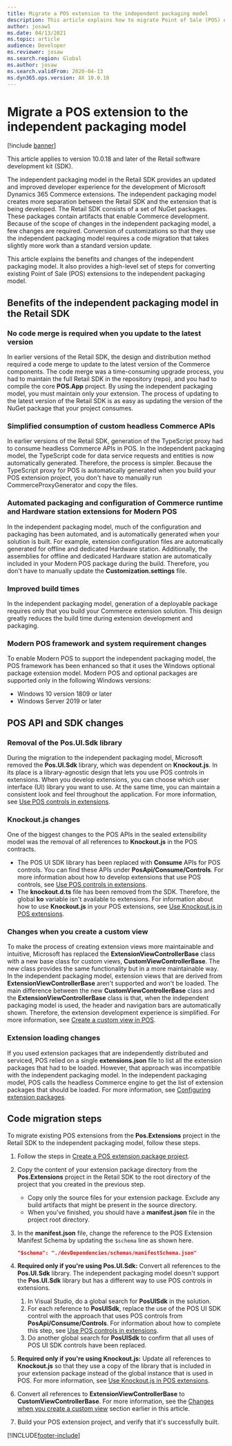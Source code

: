 ```yaml
---
title: Migrate a POS extension to the independent packaging model
description: This article explains how to migrate Point of Sale (POS) extensions to the independent packaging model.
author: josaw1
ms.date: 04/13/2021
ms.topic: article
audience: Developer
ms.reviewer: josaw
ms.search.region: Global
ms.author: josaw
ms.search.validFrom: 2020-04-13
ms.dyn365.ops.version: AX 10.0.18
---
```


# Migrate a POS extension to the independent packaging model

[!include [banner](../../../includes/banner.md)]

This article applies to version 10.0.18 and later of the Retail software development kit (SDK).

The independent packaging model in the Retail SDK provides an updated and improved developer experience for the development of Microsoft Dynamics 365 Commerce extensions. The independent packaging model creates more separation between the Retail SDK and the extension that is being developed. The Retail SDK consists of a set of NuGet packages. These packages contain artifacts that enable Commerce development. Because of the scope of changes in the independent packaging model, a few changes are required. Conversion of customizations so that they use the independent packaging model requires a code migration that takes slightly more work than a standard version update.

This article explains the benefits and changes of the independent packaging model. It also provides a high-level set of steps for converting existing Point of Sale (POS) extensions to the independent packaging model.

## Benefits of the independent packaging model in the Retail SDK

### No code merge is required when you update to the latest version

In earlier versions of the Retail SDK, the design and distribution method required a code merge to update to the latest version of the Commerce components. The code merge was a time-consuming upgrade process, you had to maintain the full Retail SDK in the repository (repo), and you had to compile the core **POS.App** project. By using the independent packaging model, you must maintain only your extension. The process of updating to the latest version of the Retail SDK is as easy as updating the version of the NuGet package that your project consumes.

### Simplified consumption of custom headless Commerce APIs

In earlier versions of the Retail SDK, generation of the TypeScript proxy had to consume headless Commerce APIs in POS. In the independent packaging model, the TypeScript code for data service requests and entities is now automatically generated. Therefore, the process is simpler. Because the TypeScript proxy for POS is automatically generated when you build your POS extension project, you don't have to manually run CommerceProxyGenerator and copy the files.

### Automated packaging and configuration of Commerce runtime and Hardware station extensions for Modern POS

In the independent packaging model, much of the configuration and packaging has been automated, and is automatically generated when your solution is built. For example, extension configuration files are automatically generated for offline and dedicated Hardware station. Additionally, the assemblies for offline and dedicated Hardware station are automatically included in your Modern POS package during the build. Therefore, you don't have to manually update the **Customization.settings** file.

### Improved build times

In the independent packaging model, generation of a deployable package requires only that you build your Commerce extension solution. This design greatly reduces the build time during extension development and packaging.

### Modern POS framework and system requirement changes

To enable Modern POS to support the independent packaging model, the POS framework has been enhanced so that it uses the Windows optional package extension model. Modern POS and optional packages are supported only in the following Windows versions:

+ Windows 10 version 1809 or later
+ Windows Server 2019 or later

## POS API and SDK changes

### Removal of the Pos.UI.Sdk library

During the migration to the independent packaging model, Microsoft removed the **Pos.UI.Sdk** library, which was dependent on **Knockout.js**. In its place is a library-agnostic design that lets you use POS controls in extensions. When you develop extensions, you can choose which user interface (UI) library you want to use. At the same time, you can maintain a consistent look and feel throughout the application. For more information, see [Use POS controls in extensions](controls-pos-extension.md).

### Knockout.js changes

One of the biggest changes to the POS APIs in the sealed extensibility model was the removal of all references to **Knockout.js** in the POS contracts.

+ The POS UI SDK library has been replaced with **Consume** APIs for POS controls. You can find these APIs under **PosApi/Consume/Controls**. For more information about how to develop extensions that use POS controls, see [Use POS controls in extensions](controls-pos-extension.md).
+ The **knockout.d.ts** file has been removed from the SDK. Therefore, the global **ko** variable isn't available to extensions. For information about how to use **Knockout.js** in your POS extensions, see [Use Knockout.js in POS extensions](knockout-pos-extension.md).

### <a id="custom-view"></a>Changes when you create a custom view

To make the process of creating extension views more maintainable and intuitive, Microsoft has replaced the **ExtensionViewControllerBase** class with a new base class for custom views, **CustomViewControllerBase**. The new class provides the same functionality but in a more maintainable way. In the independent packaging model, extension views that are derived from **ExtensionViewControllerBase** aren't supported and won't be loaded. The main difference between the new **CustomViewControllerBase** class and the **ExtensionViewControllerBase** class is that, when the independent packaging model is used, the header and navigation bars are automatically shown. Therefore, the extension development experience is simplified. For more information, see [Create a custom view in POS](custom-pos-view.md).

### Extension loading changes

If you used extension packages that are independently distributed and serviced, POS relied on a single **extensions.json** file to list all the extension packages that had to be loaded. However, that approach was incompatible with the independent packaging model. In the independent packaging model, POS calls the headless Commerce engine to get the list of extension packages that should be loaded. For more information, see [Configuring extension packages](pos-extension-basics.md#configuring-extension-packages).

## Code migration steps

To migrate existing POS extensions from the **Pos.Extensions** project in the Retail SDK to the independent packaging model, follow these steps.

1. Follow the steps in [Create a POS extension package project](create-pos-extension-package.md).
2. Copy the content of your extension package directory from the **Pos.Extensions** project in the Retail SDK to the root directory of the project that you created in the previous step.

    + Copy only the source files for your extension package. Exclude any build artifacts that might be present in the source directory.
    + When you've finished, you should have a **manifest.json** file in the project root directory.

3. In the **manifest.json** file, change the reference to the POS Extension Manifest Schema by updating the `$schema` line as shown here.

    ```json
    "$schema": "./devDependencies/schemas/manifestSchema.json"
    ```

4. **Required only if you're using Pos.UI.Sdk:** Convert all references to the **Pos.UI.Sdk** library. The independent packaging model doesn't support the **Pos.UI.Sdk** library but has a different way to use POS controls in extensions.

    1. In Visual Studio, do a global search for **PosUISdk** in the solution.
    2. For each reference to **PosUISdk**, replace the use of the POS UI SDK control with the approach that uses POS controls from **PosApi/Consume/Controls**. For information about how to complete this step, see [Use POS controls in extensions](controls-pos-extension.md).
    3. Do another global search for **PosUISdk** to confirm that all uses of POS UI SDK controls have been replaced.

5. **Required only if you're using Knockout.js:** Update all references to **Knockout.js** so that they use a copy of the library that is included in your extension package instead of the global instance that is used in POS. For more information, see [Use Knockout.js in POS extensions](knockout-pos-extension.md).
6. Convert all references to **ExtensionViewControllerBase** to **CustomViewControllerBase**. For more information, see the [Changes when you create a custom view](#custom-view) section earlier in this article.
7. Build your POS extension project, and verify that it's successfully built.

[!INCLUDE[footer-include](../../../includes/footer-banner.md)]
